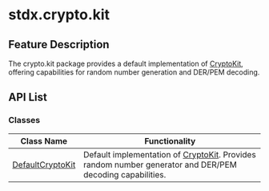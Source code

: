 # stdx.crypto.kit

## Feature Description

The crypto.kit package provides a default implementation of [CryptoKit](../common/crypto_common_package_api/crypto_common_package_interfaces.md#interface-cryptokit), offering capabilities for random number generation and DER/PEM decoding.

## API List

### Classes

| Class Name                                                                                              | Functionality                                                                                                                                                          |
| ------------------------------------------------------------------------------------------------------- | ----------------------------------------------------------------------------------------------------------------------------------------------------------------------- |
| [DefaultCryptoKit](./crypto_kit_package_api/crypto_kit_package_classes.md#class-defaultcryptokit) | Default implementation of [CryptoKit](../common/crypto_common_package_api/crypto_common_package_interfaces.md#interface-cryptokit). Provides random number generator and DER/PEM decoding capabilities. |
